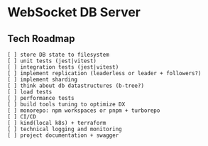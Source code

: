 # WebSocket DB Server

## Tech Roadmap

    [ ] store DB state to filesystem
    [ ] unit tests (jest|vitest)
    [ ] integration tests (jest|vitest)
    [ ] implement replication (leaderless or leader + followers?)
    [ ] implement sharding
    [ ] think about db datastructures (b-tree?)
    [ ] load tests
    [ ] performance tests
    [ ] build tools tuning to optimize DX
    [ ] monorepo: npm workspaces or pnpm + turborepo
    [ ] CI/CD
    [ ] kind(local k8s) + terraform
    [ ] technical logging and monitoring
    [ ] project documentation + swagger